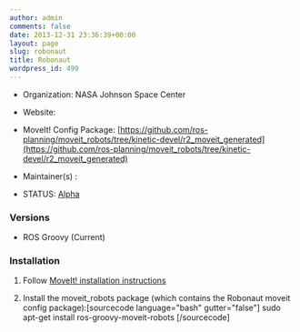 ```yaml
---
author: admin
comments: false
date: 2013-12-31 23:36:39+00:00
layout: page
slug: robonaut
title: Robonaut
wordpress_id: 499
---
```



	
  * Organization: NASA Johnson Space Center

	
  * Website:

	
  * MoveIt! Config Package: [https://github.com/ros-planning/moveit_robots/tree/kinetic-devel/r2_moveit_generated](https://github.com/ros-planning/moveit_robots/tree/kinetic-devel/r2_moveit_generated)

	
  * Maintainer(s) :

	
  * STATUS: [Alpha](/about/moveit-status#status-code-robots)




### Versions





	
  * ROS Groovy (Current)




### Installation





	
  1. Follow [MoveIt! installation instructions](/install)

	
  2. Install the moveit_robots package (which contains the Robonaut moveit config package):[sourcecode language="bash" gutter="false"]
sudo apt-get install ros-groovy-moveit-robots
[/sourcecode]


